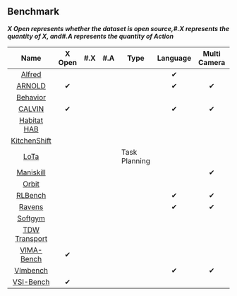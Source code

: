 ## Benchmark

***X  Open represents whether the dataset is open source,#.X represents the quantity of X, and#.A represents the quantity of Action***

|                             Name                             |  X Open  | #.X  | #.A  | Type          | Language | Multi Camera | Fluid | Physics | Continuous | Scenes | Robot | Rendering | Flexible Material | Generalization |
| :----------------------------------------------------------: | :------: | :--: | :--: | ------------- | :------: | :----------: | :---: | :-----: | :--------: | ------ | ----- | --------- | ----------------- | -------------- |
|             [Alfred](https://askforalfred.com/)              |          |      |      |               | &#x2714; |              |       |         |            |        |       |           |                   |                |
|        [ARNOLD](https://arnold-benchmark.github.io/)         | &#x2714; |      |      |               | &#x2714; |   &#x2714;   |       |         |            |        |       |           |                   |                |
|          [Behavior](https://behavior.stanford.edu/)          |          |      |      |               |          |              |       |         |            |        |       |           |                   |                |
|         [CALVIN](http://calvin.cs.uni-freiburg.de/)          | &#x2714; |      |      |               | &#x2714; |   &#x2714;   |       |         |            |        |       |           |                   |                |
|            [Habitat HAB](https://aihabitat.org/)             |          |      |      |               |          |              |       |         |            |        |       |           |                   |                |
|  [KitchenShift](https://openreview.net/pdf?id=DdglKo8hBq0)   |          |      |      |               |          |              |       |         |            |        |       |           |                   |                |
|     [LoTa](https://github.com/lbaa2022/LLMTaskPlanning)      |          |      |      | Task Planning |          |              |       |         |            |        |       |           |                   |                |
|          [Maniskill](https://maniskill2.github.io/)          |          |      |      |               |          |   &#x2714;   |       |         |            |        |       |           |                   |                |
|           [Orbit](https://isaac-orbit.github.io/)            |          |      |      |               |          |              |       |         |            |        |       |           |                   |                |
|       [RLBench](https://sites.google.com/view/rlbench)       |          |      |      |               | &#x2714; |   &#x2714;   |       |         |            |        |       |           |                   |                |
|             [Ravens](https://cliport.github.io/)             |          |      |      |               | &#x2714; |   &#x2714;   |       |         |            |        |       |           |                   |                |
|       [Softgym](https://sites.google.com/view/softgym)       |          |      |      |               |          |              |       |         |            |        |       |           |                   |                |
|        [TDW Transport](https://www.threedworld.org/)         |          |      |      |               |          |              |       |         |            |        |       |           |                   |                |
|     [VIMA-Bench](https://github.com/vimalabs/VimaBench)      | &#x2714; |      |      |               |          |              |       |         |            |        |       |           |                   |                |
| [Vlmbench](https://sites.google.com/ucsc.edu/vlmbench/home)  |          |      |      |               | &#x2714; |   &#x2714;   |       |         |            |        |       |           |                   |                |
| [VSI-Bench](https://vision-x-nyu.github.io/thinking-in-space.github.io/) | &#x2714; |      |      |               |          |              |       |         |            |        |       |           |                   |                |
